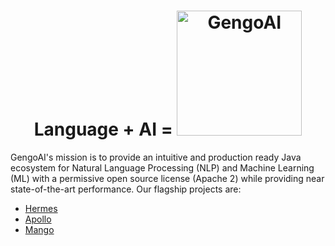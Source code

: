 <center><h1> Language + AI = <img src="https://gengoai.com/img/logo.png" alt="GengoAI" width=200/></h1></center>


GengoAI's mission is to provide an intuitive and production ready Java ecosystem for Natural Language Processing (NLP) and Machine Learning (ML) with a permissive open source license (Apache 2) while providing near state-of-the-art performance. Our flagship projects are:

* [Hermes](https://github.com/gengoai/gengoai/tree/master/hermes)
* [Apollo](https://github.com/gengoai/gengoai/tree/master/apollo)
* [Mango](https://github.com/gengoai/gengoai/tree/master/mango)
